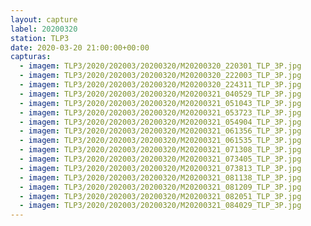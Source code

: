 ```yaml
---
layout: capture
label: 20200320
station: TLP3
date: 2020-03-20 21:00:00+00:00
capturas:
  - imagem: TLP3/2020/202003/20200320/M20200320_220301_TLP_3P.jpg
  - imagem: TLP3/2020/202003/20200320/M20200320_222003_TLP_3P.jpg
  - imagem: TLP3/2020/202003/20200320/M20200320_224311_TLP_3P.jpg
  - imagem: TLP3/2020/202003/20200320/M20200321_040529_TLP_3P.jpg
  - imagem: TLP3/2020/202003/20200320/M20200321_051043_TLP_3P.jpg
  - imagem: TLP3/2020/202003/20200320/M20200321_053723_TLP_3P.jpg
  - imagem: TLP3/2020/202003/20200320/M20200321_054904_TLP_3P.jpg
  - imagem: TLP3/2020/202003/20200320/M20200321_061356_TLP_3P.jpg
  - imagem: TLP3/2020/202003/20200320/M20200321_061535_TLP_3P.jpg
  - imagem: TLP3/2020/202003/20200320/M20200321_071308_TLP_3P.jpg
  - imagem: TLP3/2020/202003/20200320/M20200321_073405_TLP_3P.jpg
  - imagem: TLP3/2020/202003/20200320/M20200321_073813_TLP_3P.jpg
  - imagem: TLP3/2020/202003/20200320/M20200321_081138_TLP_3P.jpg
  - imagem: TLP3/2020/202003/20200320/M20200321_081209_TLP_3P.jpg
  - imagem: TLP3/2020/202003/20200320/M20200321_082051_TLP_3P.jpg
  - imagem: TLP3/2020/202003/20200320/M20200321_084029_TLP_3P.jpg
---
```

